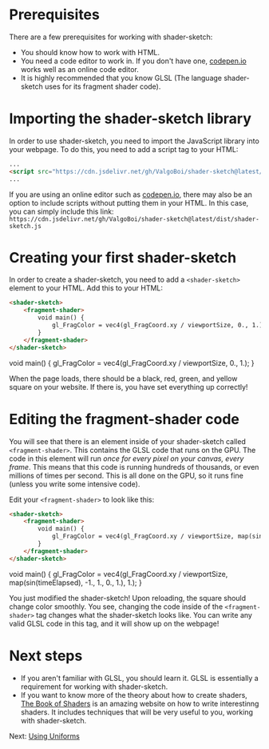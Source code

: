 <script src="../shader-sketch.js"></script>

# Prerequisites
There are a few prerequisites for working with shader-sketch:
- You should know how to work with HTML.
- You need a code editor to work in. If you don't have one, [codepen.io](https://codepen.io/) works well as an online code editor.
- It is highly recommended that you know GLSL (The language shader-sketch uses for its fragment shader code).

# Importing the shader-sketch library
In order to use shader-sketch, you need to import the JavaScript library into your webpage. To do this, you need to add a script tag to your HTML:

```html
...
<script src="https://cdn.jsdelivr.net/gh/ValgoBoi/shader-sketch@latest/dist/shader-sketch.js"></script>
...
```

If you are using an online editor such as [codepen.io](https://codepen.io/), there may also be an option to include scripts without putting them in your HTML. In this case, you can simply include this link: `https://cdn.jsdelivr.net/gh/ValgoBoi/shader-sketch@latest/dist/shader-sketch.js`

# Creating your first shader-sketch
In order to create a shader-sketch, you need to add a `<shader-sketch>` element to your HTML. Add this to your HTML:

```html
<shader-sketch>
    <fragment-shader>
        void main() {
            gl_FragColor = vec4(gl_FragCoord.xy / viewportSize, 0., 1.);
        }
    </fragment-shader>
</shader-sketch>
```
<shader-sketch>
    <fragment-shader>
        void main() {
            gl_FragColor = vec4(gl_FragCoord.xy / viewportSize, 0., 1.);
        }
    </fragment-shader>
</shader-sketch>

When the page loads, there should be a black, red, green, and yellow square on your website. If there is, you have set everything up correctly!

# Editing the fragment-shader code
You will see that there is an element inside of your shader-sketch called `<fragment-shader>`. This contains the GLSL code that runs on the GPU. The code in this element will run *once for every pixel on your canvas, every frame*. This means that this code is running hundreds of thousands, or even millions of times per second. This is all done on the GPU, so it runs fine (unless you write some intensive code).

Edit your `<fragment-shader>` to look like this:

```html
<shader-sketch>
    <fragment-shader>
        void main() {
            gl_FragColor = vec4(gl_FragCoord.xy / viewportSize, map(sin(timeElapsed), -1., 1., 0., 1.), 1.);
        }
    </fragment-shader>
</shader-sketch>
```
<shader-sketch>
    <fragment-shader>
        void main() {
            gl_FragColor = vec4(gl_FragCoord.xy / viewportSize, map(sin(timeElapsed), -1., 1., 0., 1.), 1.);
        }
    </fragment-shader>
</shader-sketch>

You just modified the shader-sketch! Upon reloading, the square should change color smoothly. You see, changing the code inside of the `<fragment-shader>` tag changes what the shader-sketch looks like. You can write any valid GLSL code in this tag, and it will show up on the webpage!

# Next steps
- If you aren't familiar with GLSL, you should learn it. GLSL is essentially a requirement for working with shader-sketch.
- If you want to know more of the theory about how to create shaders, [The Book of Shaders](https://thebookofshaders.com/) is an amazing website on how to write interestinng shaders. It includes techniques that will be very useful to you, working with shader-sketch.

Next: [Using Uniforms](guides/using-uniforms)